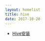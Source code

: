 ```yaml
---
layout: homelist
title: hive
date: 2017-10-20
---
```


* [Hive安装](/home/bigdata/hive/hive-setup.html)
